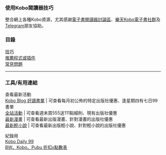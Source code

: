 ### 使用Kobo閱讀器技巧

整合網上各種Kobo資源，尤其感謝[電子書閱讀器討論區](https://www.facebook.com/groups/ereaderfamily)、[樂天Kobo電子書社群](https://www.facebook.com/groups/KoboTWN)及[Telegram](https://t.me/KoboTWN)朋友協助。

### 目錄

[技巧](/Doc/技巧.md)<br>
[推薦程式或插件](/Doc/推薦程式或插件.md)<br>
[常見問題](/Doc/常見問題.md)<br>

<hr>

### 工具/有用連結

查看最新活動<br>
[Kobo Blog 好讀書單](https://www.kobo.com/zh/blog/blog/%E5%A5%BD%E8%AE%80%E6%9B%B8%E5%96%AE) | 可查看每月初公佈的特定出版社優惠、逢星期四有七日99書單<br>
[全站活動](https://www.kobo.com/tw/zh/p/tw-activities) | 可查看週末買555送111點細則、現有出版社優惠<br>
[最新漫畫](https://www.kobo.com/tw/zh/p/tw-comics) | 可查看最新出版漫畫、針對漫畫的出版社優惠<br>
[最新輕小說](https://www.kobo.com/tw/zh/p/tw-lightnovels) | 可查看最新出版輕小說、針對輕小說的出版社優惠<br>

紀錄用<br>
[Kobo Daily 99](https://github.com/users/Megumi-B/projects/3/views/1)<br>
[BW、Kobo、Pubu 折扣x點數表](https://docs.google.com/spreadsheets/d/1W9_gRPUMlY4wpHd8-nKyTy67EQsEN4JlMU7ToVTkJEc/edit#gid=1565248845)
